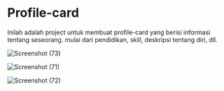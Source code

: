 # Profile-card
Inilah adalah project untuk membuat profile-card yang berisi informasi tentang seseorang. mulai dari pendidikan, skill, deskripsi tentang diri, dll.


![Screenshot (73)](https://github.com/wraleydi/MyProject/assets/166751493/7b68d6d3-62c4-4524-b5ca-2b0476d0ecb6)


![Screenshot (71)](https://github.com/wraleydi/MyProject/assets/166751493/1d623652-4f7a-4a6c-928a-f50fc19c8926)


![Screenshot (72)](https://github.com/wraleydi/MyProject/assets/166751493/5e85b710-7ef1-4c48-864b-ffa1b8df7b5b)
